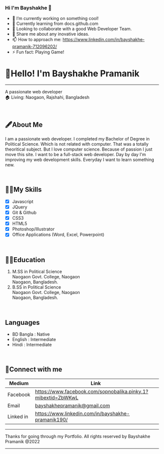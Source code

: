 ### Hi I'm Bayshakhe 👋


- 🔭 I’m currently working on something cool!
- 🌱 Currently learning from docs.github.com
- 👯 Looking to collaborate with a good Web Developer Team.
- 💬 Share me about any inovative ideas.
- 📫 How to approach me: https://www.linkedin.com/in/bayshakhe-pramanik-712096202/
- ⚡ Fun fact: Playing Game!

# 👋Hello! I'm Bayshakhe Pramanik  
---
A passionate web developer  
🏠 Living: Naogaon, Rajshahi, Bangladesh  

<br>

## 🖋️About Me
I am a passionate web developer. I completed my Bachelor of Degree in Political Science. Which is not related with computer. That was a totally theoritical subject. But I love computer science. Because of passion I just move this site. I want to be a full-stack web developer. Day by day I'm improving my web development skills. Everyday I want to learn something new.  

<br>


## 👩‍💻My Skills
- [x] Javascript
- [x] JQuery
- [x] Git & Github
- [x] CSS3
- [x] HTML5
- [x] Photoshop/Illustrator
- [x] Office Applications (Word, Excel, Powerpoint)

<br>

## 👩‍🎓Education
1. M.SS in Political Science  
Naogaon Govt. College, Naogaon  
Naogaon, Bangladesh.  
2. B.SS in Political Science  
Naogaon Govt. College, Naogaon  
Naogaon, Bangladesh.

<br>

## Languages
- BD Bangla : Native
- English : Intermediate
- Hindi : Intermediate

<br>

## 💬Connect with me
| Medium | Link |
| ------- | ------- |
| Facebook | https://www.facebook.com/sopnobalika.pinky.1?mibextid=ZbWKwL |
| Email | bayshakhepramanik@gmail.com |
| Linked in | https://www.linkedin.com/in/bayshakhe-pramanik190/ |

<hr>
Thanks for going through my Portfolio. All rights reserved by Bayshakhe Pramanik @2022
<hr>
